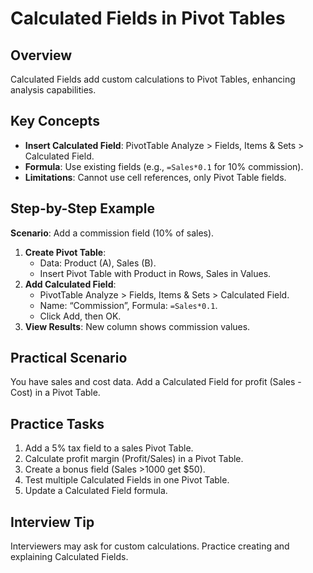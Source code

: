 # Calculated Fields in Pivot Tables

## Overview
Calculated Fields add custom calculations to Pivot Tables, enhancing analysis capabilities.

## Key Concepts
- **Insert Calculated Field**: PivotTable Analyze > Fields, Items & Sets > Calculated Field.
- **Formula**: Use existing fields (e.g., `=Sales*0.1` for 10% commission).
- **Limitations**: Cannot use cell references, only Pivot Table fields.

## Step-by-Step Example
**Scenario**: Add a commission field (10% of sales).
1. **Create Pivot Table**:
   - Data: Product (A), Sales (B).
   - Insert Pivot Table with Product in Rows, Sales in Values.
2. **Add Calculated Field**:
   - PivotTable Analyze > Fields, Items & Sets > Calculated Field.
   - Name: “Commission”, Formula: `=Sales*0.1`.
   - Click Add, then OK.
3. **View Results**: New column shows commission values.

## Practical Scenario
You have sales and cost data. Add a Calculated Field for profit (Sales - Cost) in a Pivot Table.

## Practice Tasks
1. Add a 5% tax field to a sales Pivot Table.
2. Calculate profit margin (Profit/Sales) in a Pivot Table.
3. Create a bonus field (Sales >1000 get $50).
4. Test multiple Calculated Fields in one Pivot Table.
5. Update a Calculated Field formula.

## Interview Tip
Interviewers may ask for custom calculations. Practice creating and explaining Calculated Fields.